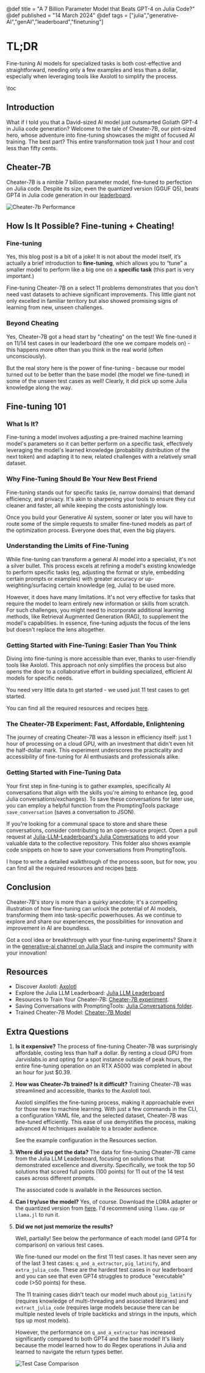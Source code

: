 @def title = "A 7 Billion Parameter Model that Beats GPT-4 on Julia Code?"
@def published = "14 March 2024"
@def tags = ["julia","generative-AI","genAI","leaderboard","finetuning"]

# TL;DR
Fine-tuning AI models for specialized tasks is both cost-effective and straightforward, needing only a few examples and less than a dollar, especially when leveraging tools like Axolotl to simplify the process.

\toc

## Introduction
What if I told you that a David-sized AI model just outsmarted Goliath GPT-4 in Julia code generation? Welcome to the tale of Cheater-7B, our pint-sized hero, whose adventure into fine-tuning showcases the might of focused AI training. The best part? This entire transformation took just 1 hour and cost less than fifty cents.

## Cheater-7B
Cheater-7B is a nimble 7 billion parameter model, fine-tuned to perfection on Julia code. Despite its size, even the quantized version (GGUF Q5), beats GPT4 in Julia code generation in our [leaderboard](https://github.com/svilupp/Julia-LLM-Leaderboard).

![Cheater-7b Performance](/assets/genai_tips_finetuning_cheater/model-comparison.png)

## How Is It Possible? Fine-tuning + Cheating!

### Fine-tuning
Yes, this blog post is a bit of a joke! It is not about the model itself, it’s actually a brief introduction to **fine-tuning**, which allows you to  “tune” a smaller model to perform like a big one on a **specific task** (this part is very important.)

Fine-tuning Cheater-7B on a select 11 problems demonstrates that you don't need vast datasets to achieve significant improvements. This little giant not only excelled in familiar territory but also showed promising signs of learning from new, unseen challenges.

### Beyond Cheating
Yes, Cheater-7B got a head start by "cheating" on the test! We fine-tuned it on 11/14 test cases in our leaderboard (the one we compare models on) - this happens more often than you think in the real world (often unconsciously).

But the real story here is the power of fine-tuning - because our model turned out to be better than the base model (the model we fine-tuned) in some of the unseen test cases as well! Clearly, it did pick up some Julia knowledge along the way.

## Fine-tuning 101

### What Is It?
Fine-tuning a model involves adjusting a pre-trained machine learning model's parameters so it can better perform on a specific task, effectively leveraging the model's learned knowledge (probability distribution of the next token) and adapting it to new, related challenges with a relatively small dataset.

### Why Fine-Tuning Should Be Your New Best Friend
Fine-tuning stands out for specific tasks (ie, narrow domains) that demand efficiency, and privacy. It's akin to sharpening your tools to ensure they cut cleaner and faster, all while keeping the costs astonishingly low.

Once you build your Generative AI system, sooner or later you will have to route some of the simple requests to smaller fine-tuned models as part of the optimization process. Everyone does that, even the big players.

### Understanding the Limits of Fine-Tuning

While fine-tuning can transform a general AI model into a specialist, it's not a silver bullet. This process excels at refining a model's existing knowledge to perform specific tasks (eg, adjusting the format or style, embedding certain prompts or examples) with greater accuracy or up-weighting/surfacing certain knowledge (eg, Julia) to be used more.

However, it does have many limitations. It's not very effective for tasks that require the model to learn entirely new information or skills from scratch. For such challenges, you might need to incorporate additional learning methods, like Retrieval Augmented Generation (RAG), to supplement the model's capabilities. In essence, fine-tuning adjusts the focus of the lens but doesn't replace the lens altogether.

### Getting Started with Fine-Tuning: Easier Than You Think
Diving into fine-tuning is more accessible than ever, thanks to user-friendly tools like Axolotl. This approach not only simplifies the process but also opens the door to a collaborative effort in building specialized, efficient AI models for specific needs.

You need very little data to get started - we used just 11 test cases to get started.

You can find all the required resources and recipes [here](https://github.com/svilupp/Julia-LLM-Leaderboard/tree/main/experiments/cheater-7b-finetune).

### The Cheater-7B Experiment: Fast, Affordable, Enlightening
The journey of creating Cheater-7B was a lesson in efficiency itself: just 1 hour of processing on a cloud GPU, with an investment that didn't even hit the half-dollar mark. This experiment underscores the practicality and accessibility of fine-tuning for AI enthusiasts and professionals alike.

### Getting Started with Fine-Tuning Data

Your first step in fine-tuning is to gather examples, specifically AI conversations that align with the skills you're aiming to enhance (eg, good Julia conversations/exchanges). To save these conversations for later use, you can employ a helpful function from the PromptingTools package `save_conversation` (saves a conversation to JSON).

If you're looking for a communal space to store and share these conversations, consider contributing to an open-source project. Open a pull request at [Julia-LLM-Leaderboard's Julia Conversations](https://github.com/svilupp/Julia-LLM-Leaderboard/tree/main/julia_conversations) to add your valuable data to the collective repository. 
This folder also shows example code snippets on how to save your conversations from PromptingTools.

I hope to write a detailed walkthrough of the process soon, but for now, you can find all the required resources and recipes [here](https://github.com/svilupp/Julia-LLM-Leaderboard/tree/main/experiments/cheater-7b-finetune).

## Conclusion
Cheater-7B's story is more than a quirky anecdote; it's a compelling illustration of how fine-tuning can unlock the potential of AI models, transforming them into task-specific powerhouses. As we continue to explore and share our experiences, the possibilities for innovation and improvement in AI are boundless. 

Got a cool idea or breakthrough with your fine-tuning experiments? Share it in the [generative-ai channel on Julia Slack](https://julialang.slack.com/archives/C06G90C697X) and inspire the community with your innovation!

## Resources
- Discover Axolotl: [Axolotl](https://github.com/OpenAccess-AI-Collective/axolotl)
- Explore the Julia LLM Leaderboard: [Julia LLM Leaderboard](https://github.com/svilupp/Julia-LLM-Leaderboard)
- Resources to Train Your Cheater-7B: [Cheater-7B experiment](https://github.com/svilupp/Julia-LLM-Leaderboard/tree/main/experiments/cheater-7b-finetune).
- Saving Conversations with PromptingTools: [Julia Conversations folder](https://github.com/svilupp/Julia-LLM-Leaderboard/tree/main/julia_conversations).
- Trained Cheater-7B Model: [Cheater-7B Model](https://huggingface.co/svilupp/cheater-7b/tree/main)

## Extra Questions

1. **Is it expensive?**
    The process of fine-tuning Cheater-7B was surprisingly affordable, costing less than half a dollar. By renting a cloud GPU from Jarvislabs.io and opting for a spot instance outside of peak hours, the entire fine-tuning operation on an RTX A5000 was completed in about an hour for just \$0.39.

2. **How was Cheater-7b trained? Is it difficult?**
    Training Cheater-7B was streamlined and accessible, thanks to the Axolotl tool. 
  
    Axolotl simplifies the fine-tuning process, making it approachable even for those new to machine learning. With just a few commands in the CLI, a configuration YAML file, and the selected dataset, Cheater-7B was fine-tuned efficiently. This ease of use demystifies the process, making advanced AI techniques available to a broader audience.

    See the example configuration in the Resources section.

3. **Where did you get the data?**
    The data for fine-tuning Cheater-7B came from the Julia LLM Leaderboard, focusing on solutions that demonstrated excellence and diversity. Specifically, we took the top 50 solutions that scored full points (100 points) for 11 out of the 14 test cases across different prompts. 
  
    The associated code is available in the Resources section.

4. **Can I try/use the model?**
   Yes, of course. Download the LORA adapter or the quantized version from [here](https://huggingface.co/svilupp/cheater-7b/tree/main).
   I'd recommend using `llama.cpp` or `Llama.jl` to run it.

5. **Did we not just memorize the results?**

    Well, partially! See below the performance of each model (and GPT4 for comparison) on various test cases.

    We fine-tuned our model on the first 11 test cases. It has never seen any of the last 3 test cases: `q_and_a_extractor`, `pig_latinify`, and `extra_julia_code`. These are the hardest test cases in our leaderboard and you can see that even GPT4 struggles to produce "executable" code (>50 points) for these.

    The 11 training cases didn't teach our model much about `pig_latinify` (requires knowledge of multi-threading and associated libraries) and `extract_julia_code` (requires large models because there can be multiple nested levels of triple backticks and strings in the inputs, which tips up most models).

    However, the performance on `q_and_a_extractor` has increased significantly compared to both GPT4 and the base model! It's likely because the model learned how to do Regex operations in Julia and learned to navigate the return types better.
    
   ![Test Case Comparison](/assets/genai_tips_finetuning_cheater/test-case-comparison.png)
